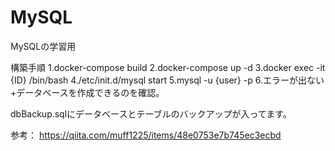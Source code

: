 # MySQL
MySQLの学習用

構築手順
1.docker-compose build
2.docker-compose up -d
3.docker exec -it {ID} /bin/bash
4./etc/init.d/mysql start
5.mysql -u {user} -p
6.エラーが出ない+データベースを作成できるのを確認。 

dbBackup.sqlにデータベースとテーブルのバックアップが入ってます。

参考：
https://qiita.com/muff1225/items/48e0753e7b745ec3ecbd
